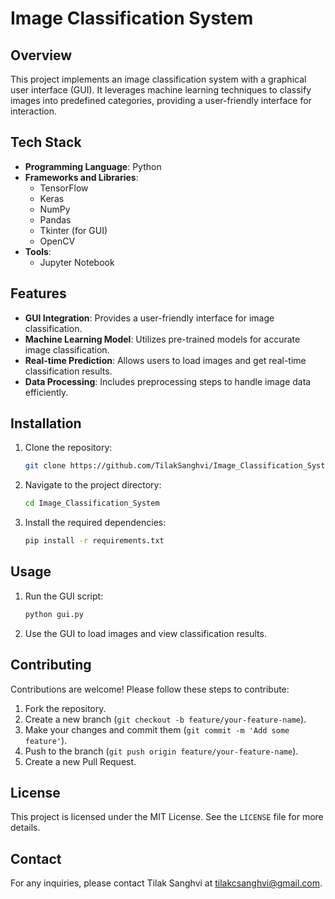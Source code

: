 # Image Classification System

## Overview
This project implements an image classification system with a graphical user interface (GUI). It leverages machine learning techniques to classify images into predefined categories, providing a user-friendly interface for interaction.

## Tech Stack
- **Programming Language**: Python
- **Frameworks and Libraries**:
  - TensorFlow
  - Keras
  - NumPy
  - Pandas
  - Tkinter (for GUI)
  - OpenCV
- **Tools**:
  - Jupyter Notebook

## Features
- **GUI Integration**: Provides a user-friendly interface for image classification.
- **Machine Learning Model**: Utilizes pre-trained models for accurate image classification.
- **Real-time Prediction**: Allows users to load images and get real-time classification results.
- **Data Processing**: Includes preprocessing steps to handle image data efficiently.

## Installation
1. Clone the repository:
    ```bash
    git clone https://github.com/TilakSanghvi/Image_Classification_System.git
    ```
2. Navigate to the project directory:
    ```bash
    cd Image_Classification_System
    ```
3. Install the required dependencies:
    ```bash
    pip install -r requirements.txt
    ```

## Usage
1. Run the GUI script:
    ```bash
    python gui.py
    ```
2. Use the GUI to load images and view classification results.

## Contributing
Contributions are welcome! Please follow these steps to contribute:
1. Fork the repository.
2. Create a new branch (`git checkout -b feature/your-feature-name`).
3. Make your changes and commit them (`git commit -m 'Add some feature'`).
4. Push to the branch (`git push origin feature/your-feature-name`).
5. Create a new Pull Request.

## License
This project is licensed under the MIT License. See the `LICENSE` file for more details.

## Contact
For any inquiries, please contact Tilak Sanghvi at [tilakcsanghvi@gmail.com]([tilakcsanghvi@gmail.com).

